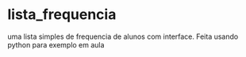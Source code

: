 # lista_frequencia
uma lista simples de frequencia de alunos com interface. Feita usando python para exemplo em aula
